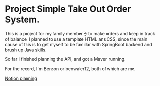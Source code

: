 # Project Simple Take Out Order System.
This is a project for my family memberㄋ to make orders and keep in track of balance.
I planned to use a template HTML ans CSS, since the main cause of this is to get myself to be famillar with SpringBoot backend and brush up Java skills.

So far I finished planning the API, and got a Maven running.

For the record, I'm Benson or benwater12, both of which are me.

[Notion planning](https://slash-ballcap-a0b.notion.site/4b653c265df14322af773ff5254bcda4)
